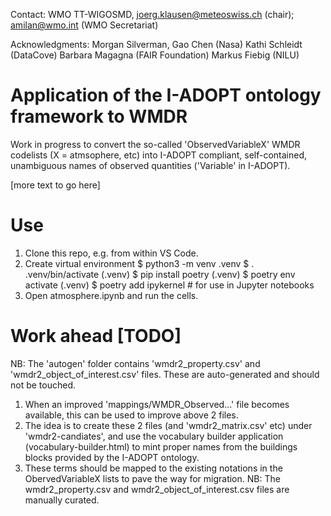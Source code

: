 Contact: WMO TT-WIGOSMD, joerg.klausen@meteoswiss.ch (chair); amilan@wmo.int (WMO Secretariat)

Acknowledgments:
Morgan Silverman, Gao Chen (Nasa)
Kathi Schleidt (DataCove)
Barbara Magagna (FAIR Foundation)
Markus Fiebig (NILU)

# Application of the I-ADOPT ontology framework to WMDR
Work in progress to convert the so-called 'ObservedVariableX' WMDR codelists (X = atmsophere, etc) into I-ADOPT compliant, self-contained, unambiguous names of observed quantities ('Variable' in I-ADOPT).

[more text to go here]

# Use
1. Clone this repo, e.g. from within VS Code.
2. Create virtual environment
    $ python3 -m venv .venv
    $ . .venv/bin/activate
    (.venv) $ pip install poetry
    (.venv) $ poetry env activate
    (.venv) $ poetry add ipykernel # for use in Jupyter notebooks
3. Open atmosphere.ipynb and run the cells.

# Work ahead [TODO]
NB: The 'autogen' folder contains 'wmdr2_property.csv' and 'wmdr2_object_of_interest.csv' files. These are auto-generated and should not be touched.
1. When an improved 'mappings/WMDR_Observed...' file becomes available, this can be used to improve above 2 files.
2. The idea is to create these 2 files (and 'wmdr2_matrix.csv' etc) under 'wmdr2-candiates', and use the vocabulary builder application (vocabulary-builder.html) to mint proper names from the buildings blocks provided by the I-ADOPT ontology.
3. These terms should be mapped to the existing notations in the ObervedVariableX lists to pave the way for migration.
NB: The wmdr2_property.csv and wmdr2_object_of_interest.csv files are manually curated.
